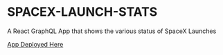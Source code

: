 # SPACEX-LAUNCH-STATS
A React GraphQL App  that shows the various status of  SpaceX Launches

[App Deployed Here](https://sheltered-retreat-44628.herokuapp.com)

